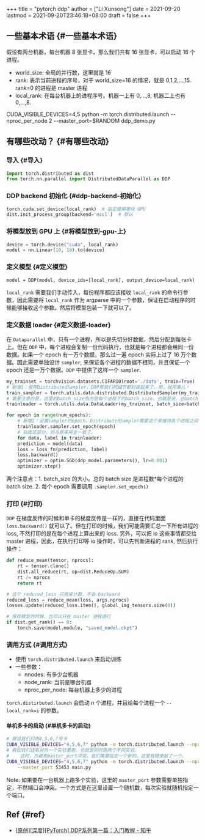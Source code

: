 +++
title = "pytorch ddp"
author = ["Li Xunsong"]
date = 2021-09-20
lastmod = 2021-09-20T23:46:18+08:00
draft = false
+++

## 一些基本术语 {#一些基本术语}

假设有两台机器，每台机器 8 张显卡，那么我们共有 16 张显卡，可以启动 16 个进程。

-   world\_size: 全局的并行数，这里就是 16
-   rank: 表示当前进程的序号，对于 world\_size=16 的情况，就是 0,1,2,...,15. rank=0 的进程是 master 进程
-   local\_rank: 在每台机器上的进程序号。机器一上有 0,...,8, 机器二上也有 0,...,8.

CUDA\_VISIBLE\_DEVICES=4,5 python -m torch.distributed.launch --nproc\_per\_node 2  --master\_port=$RANDOM ddp\_demo.py


## 有哪些改动？ {#有哪些改动}


### 导入 {#导入}

```python
import torch.distributed as dist
from torch.nn.parallel import DistributedDataParallel as DDP
```


### DDP backend 初始化 {#ddp-backend-初始化}

```python
torch.cuda.set_device(local_rank)  # 指定使用哪块 GPU
dist.init_process_group(backend='nccl')  # 默认
```


### 将模型放到 GPU 上 {#将模型放到-gpu-上}

```python
device = torch.device("cuda", local_rank)
model = nn.Linear(10, 10).to(device)
```


### 定义模型 {#定义模型}

`model = DDP(model, device_ids=[local_rank], output_device=local_rank)`

`local_rank` 需要我们手动传入，每份程序都应该接收 `local_rank` 的命令行参数，因此需要将 `local_rank` 作为 argparse 中的一个参数，保证在启动程序的时候能够接收这个参数。然后将模型包装一下就可以了。


### 定义数据 loader {#定义数据-loader}

在 `Dataparallel` 中，只有一个进程，所以是先切分好数据，然后分配到每张卡上。但在 `DDP` 中，每个进程会复制一份代码执行，也就是每个进程都会用同一份数据。如果一个 epoch 有一万个数据，那么过一遍 epoch 实际上过了 16 万个数据。因此需要单独设计 `sampler`, 来保证各个进程的数据不相同，并且保证一个 epoch 还是一万个数据。`DDP` 中提供了这样一个 `sampler`.

```python
my_trainset = torchvision.datasets.CIFAR10(root='./data', train=True)
# 新增1：使用DistributedSampler，DDP帮我们把细节都封装起来了。用，就完事儿！
train_sampler = torch.utils.data.distributed.DistributedSampler(my_trainset)
# 需要注意的是，这里的batch_size指的是每个进程下的batch_size。也就是说，总batch_size是这里的batch_size再乘以并行数(world_size)。
trainloader = torch.utils.data.DataLoader(my_trainset, batch_size=batch_size, sampler=train_sampler)

for epoch in range(num_epochs):
    # 新增2：设置sampler的epoch，DistributedSampler需要这个来维持各个进程之间的相同随机数种子
    trainloader.sampler.set_epoch(epoch)
    # 后面这部分，则与原来完全一致了。
    for data, label in trainloader:
	prediction = model(data)
	loss = loss_fn(prediction, label)
	loss.backward()
	optimizer = optim.SGD(ddp_model.parameters(), lr=0.001)
	optimizer.step()
```

两个注意点：1. batch\_size 的大小。总的 batch size 是进程数\*每个进程的 batch size. 2. 每个 epoch 需要调用 `.sampler.set_epoch()`


### 打印 {#打印}

`DDP` 在梯度反传的时候和单卡的梯度反传是一样的，直接在代码里面 `loss.backward()` 就可以了。但在打印的时候，我们可能需要汇总一下所有进程的 loss, 不然打印的是在每个进程上算出来的 loss. 另外，可以把 io 这些事情都交给 master 进程，因此，在执行打印等 io 操作时，可以先判断进程的 rank, 然后执行操作：

```python
def reduce_mean(tensor, nprocs):
    rt = tensor.clone()
    dist.all_reduce(rt, op=dist.ReduceOp.SUM)
    rt /= nprocs
    return rt

# 这个 reduced_loss 只用来计数，不会 backward
reduced_loss = reduce_mean(loss, args.nprocs)
losses.update(reduced_loss.item(), global_img_tensors.size(0))

# 保存模型的时候，也可以只在 master 进程进行
if dist.get_rank() == 0:
    torch.save(model.module, "saved_model.ckpt")
```


### 调用方式 {#调用方式}

-   使用 `torch.distributed.launch` 来启动训练
-   一些参数：
    -   nnodes: 有多少台机器
    -   node\_rank: 当前是哪台机器
    -   nproc\_per\_node: 每台机器上多少的进程

`torch.distirbuted.launch` 会启动 n 个进程，并且给每个进程一个 `--local_rank=i` 的参数。


#### 单机多卡的启动 {#单机多卡的启动}

```sh
# 假设我们只用4,5,6,7号卡
CUDA_VISIBLE_DEVICES="4,5,6,7" python -m torch.distributed.launch --nproc_per_node 4 main.py
# 假如我们还有另外一个实验要跑，也就是同时跑两个不同实验。
#    这时，为避免master_port冲突，我们需要指定一个新的。这里我随便敲了一个。
CUDA_VISIBLE_DEVICES="4,5,6,7" python -m torch.distributed.launch --nproc_per_node 4 \
    --master_port 53453 main.py
```

Note: 如果要在一台机器上跑多个实验，这里的 `master_port` 参数需要单独指定，不然端口会冲突。一个方式是在这里设置一个随机数，每次实验就随机指定一个端口。


## Ref {#ref}

-   [[原创][深度][PyTorch] DDP系列第一篇：入门教程 - 知乎](https://zhuanlan.zhihu.com/p/178402798)
